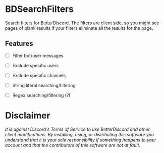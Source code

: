 # BDSearchFilters
Search filters for BetterDiscord. The filters are client side, so you might see pages of blank results if your filters eliminate all the results for the page.

## Features
- [ ] Filter bot/user messages
- [ ] Exclude specific users
- [ ] Exclude specific channels
- [ ] String literal searching/filtering
- [ ] Regex searching/filtering (?)


# Disclaimer
*It is against Discord's Terms of Service to use BetterDiscord and other client modifications. By installing, using, or distributing this software you understand that it is your sole responsibility if something happens to your account and that the contributors of this software are not at fault.*
